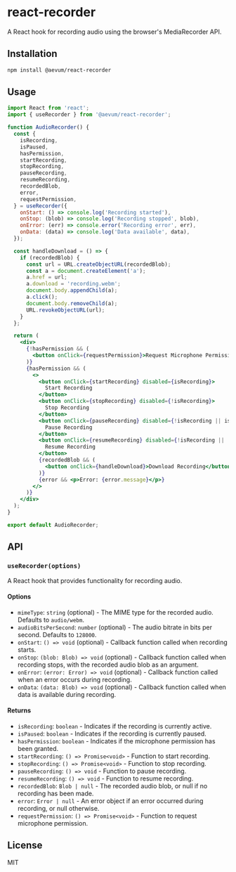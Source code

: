 # react-recorder

A React hook for recording audio using the browser's MediaRecorder API.

## Installation

```bash
npm install @aevum/react-recorder
```

## Usage

```jsx
import React from 'react';
import { useRecorder } from '@aevum/react-recorder';

function AudioRecorder() {
  const {
    isRecording,
    isPaused,
    hasPermission,
    startRecording,
    stopRecording,
    pauseRecording,
    resumeRecording,
    recordedBlob,
    error,
    requestPermission,
  } = useRecorder({
    onStart: () => console.log('Recording started'),
    onStop: (blob) => console.log('Recording stopped', blob),
    onError: (err) => console.error('Recording error', err),
    onData: (data) => console.log('Data available', data),
  });

  const handleDownload = () => {
    if (recordedBlob) {
      const url = URL.createObjectURL(recordedBlob);
      const a = document.createElement('a');
      a.href = url;
      a.download = 'recording.webm';
      document.body.appendChild(a);
      a.click();
      document.body.removeChild(a);
      URL.revokeObjectURL(url);
    }
  };

  return (
    <div>
      {!hasPermission && (
        <button onClick={requestPermission}>Request Microphone Permission</button>
      )}
      {hasPermission && (
        <>
          <button onClick={startRecording} disabled={isRecording}>
            Start Recording
          </button>
          <button onClick={stopRecording} disabled={!isRecording}>
            Stop Recording
          </button>
          <button onClick={pauseRecording} disabled={!isRecording || isPaused}>
            Pause Recording
          </button>
          <button onClick={resumeRecording} disabled={!isRecording || !isPaused}>
            Resume Recording
          </button>
          {recordedBlob && (
            <button onClick={handleDownload}>Download Recording</button>
          )}
          {error && <p>Error: {error.message}</p>}
        </>
      )}
    </div>
  );
}

export default AudioRecorder;
```

## API

### `useRecorder(options)`

A React hook that provides functionality for recording audio.

#### Options

-   `mimeType`: `string` (optional) - The MIME type for the recorded audio. Defaults to `audio/webm`.
-   `audioBitsPerSecond`: `number` (optional) - The audio bitrate in bits per second. Defaults to `128000`.
-   `onStart`: `() => void` (optional) - Callback function called when recording starts.
-   `onStop`: `(blob: Blob) => void` (optional) - Callback function called when recording stops, with the recorded audio blob as an argument.
-   `onError`: `(error: Error) => void` (optional) - Callback function called when an error occurs during recording.
-   `onData`: `(data: Blob) => void` (optional) - Callback function called when data is available during recording.

#### Returns

-   `isRecording`: `boolean` - Indicates if the recording is currently active.
-   `isPaused`: `boolean` - Indicates if the recording is currently paused.
-   `hasPermission`: `boolean` - Indicates if the microphone permission has been granted.
-   `startRecording`: `() => Promise<void>` - Function to start recording.
-   `stopRecording`: `() => Promise<void>` - Function to stop recording.
-   `pauseRecording`: `() => void` - Function to pause recording.
-   `resumeRecording`: `() => void` - Function to resume recording.
-   `recordedBlob`: `Blob | null` - The recorded audio blob, or null if no recording has been made.
-   `error`: `Error | null` - An error object if an error occurred during recording, or null otherwise.
-   `requestPermission`: `() => Promise<void>` - Function to request microphone permission.

## License

MIT